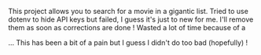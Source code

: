 This project allows you to search for a movie in a gigantic list. 
Tried to use dotenv to hide API keys but failed, I guess it's just to new for me. I'll remove them as soon as corrections are done !
Wasted a lot of time because of a <form>...
This has been a bit of a pain but I guess I didn't do too bad (hopefully) !